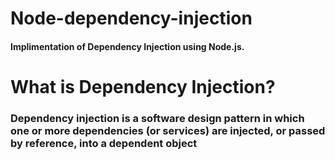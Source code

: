 # Node-dependency-injection
#### Implimentation of Dependency Injection using Node.js.


#  What is Dependency Injection?
###  Dependency injection is a software design pattern in which one or more dependencies (or services) are injected, or passed by reference, into a dependent object
